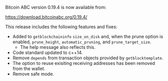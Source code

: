 Bitcoin ABC version 0.19.4 is now available from:

  <https://download.bitcoinabc.org/0.19.4/>

This release includes the following features and fixes:
 - Added to `getblockchaininfo` `size_on_disk` and, when the prune option is 
   enabled, `prune_height`, `automatic_pruning`, and `prune_target_size`.
    - The help message also reflects this.
 - Code standard updated to c++14.
 - Remove `depends` from transaction objects provided by `getblocktemplate`.
 - The option to reuse exisiting receiving addresses has been removed from the wallet.
 - Remove safe mode.
